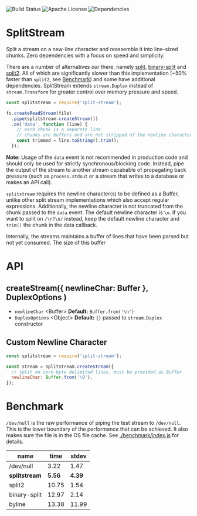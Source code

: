 ![Build Status](https://img.shields.io/circleci/build/github/monken/node-splitstream)
![Apache License](https://img.shields.io/badge/license-Apache--2.0-yellow)
![Dependencies](https://img.shields.io/badge/dependencies-0-blue)

# SplitStream

Split a stream on a new-line character and reassemble it into line-sized chunks. Zero dependencies with a focus on speed and simplicity.

There are a number of alternatives our there, namely [split](https://github.com/dominictarr/split), [binary-split](https://github.com/maxogden/binary-split) and [split2](https://github.com/mcollina/split2). All of which are significantly slower than this implementation (~50% faster than `split2`, see [Benchmark](#benchmark)) and some have additional dependencies. SplitStream extends `stream.Duplex` instead of `stream.Transform` for greater control over memory pressure and speed.

``` js
const splitstream = require('split-stream');

fs.createReadStream(file)
  .pipe(splitstream.createStream())
  .on('data', function (line) {
    // each chunk is a separate line
    // chunks are buffers and are not stripped of the newline character(s)
    const trimmed = line.toString().trim();
  });
```

**Note:** Usage of the `data` event is not recommended in production code and should only be used for strictly synchronous/blocking code. Instead, pipe the output of the stream to another stream capabable of propagating back pressure (such as `process.stdout` or a stream that writes to a database or makes an API call).

`splitstream` requires the newline character(s) to be defined as a Buffer, unlike other split stream implementations which also accept regular expressions. Additionally, the newline character is not truncated from the chunk passed to the `data` event. The default newline character is `\n`. If you want to split on `/\r?\n/` instead, keep the default newline character and `trim()` the chunk in the data callback.

Internally, the streams maintains a buffer of lines that have been parsed but not yet consumed. The size of this buffer 

# API

## createStream({ newlineChar: Buffer },  DuplexOptions )

* `newlineChar` \<Buffer> **Default:** `Buffer.from('\n')`
* `DuplexOptions` \<Object> **Default:** `{}` passed to `stream.Duplex` constructor

## Custom Newline Character

``` js
const splitstream = require('split-stream');

const stream = splitstream.createStream({
  // split on zero-byte delimited lines, must be provided as Buffer
  newlineChar: Buffer.from('\0'),
});

```

# Benchmark

`/dev/null` is the raw performance of piping the test stream to `/dev/null`. This is the lower boundary of the performance that can be achieved. It also makes sure the file is in the OS file cache. See [./benchmark/index.js](./benchmark/index.js) for details.

| name | time | stdev |
| -- | -- | -- |
| /dev/null | 3.22  | 1.47 |
| **splitstream** | **5.56**  | **4.39** |
| split2 | 10.75 | 1.54 |
| binary-split | 12.97 | 2.14 |
| byline | 13.38 | 11.99 |
